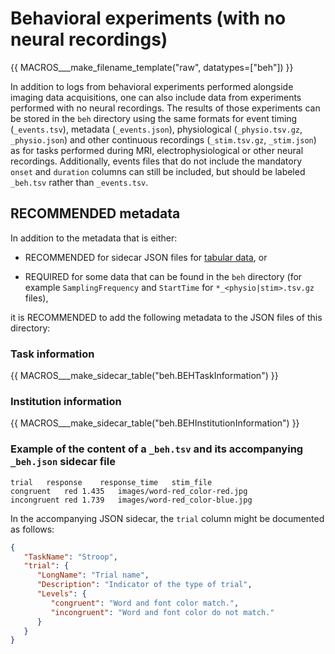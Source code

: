 # Behavioral experiments (with no neural recordings)

<!--
This block generates a filename templates.
The inputs for this macro can be found in the directory
  src/schema/rules/files/raw
and a guide for using macros can be found at
 https://github.com/bids-standard/bids-specification/blob/master/macros_doc.md
-->
{{ MACROS___make_filename_template("raw", datatypes=["beh"]) }}

In addition to logs from behavioral experiments performed alongside imaging data
acquisitions, one can also include data from experiments performed with no neural
recordings.
The results of those experiments can be stored in the `beh` directory using the same
formats for event timing (`_events.tsv`), metadata (`_events.json`),
physiological (`_physio.tsv.gz`, `_physio.json`)
and other continuous recordings (`_stim.tsv.gz`, `_stim.json`)
as for tasks performed during MRI, electrophysiological or other neural recordings.
Additionally, events files that do not include the mandatory `onset` and
`duration` columns can still be included, but should be labeled `_beh.tsv`
rather than `_events.tsv`.

## RECOMMENDED metadata

In addition to the metadata that is either:

-   RECOMMENDED for sidecar JSON files for [tabular data](../common-principles.md#tabular-data), or

-   REQUIRED for some data that can be found in the `beh` directory
    (for example `SamplingFrequency` and `StartTime` for `*_<physio|stim>.tsv.gz` files),

it is RECOMMENDED to add the following metadata to the JSON files of this directory:

### Task information

<!-- This block generates a metadata table.
These tables are defined in
  src/schema/rules/sidecars
The definitions of the fields specified in these tables may be found in
  src/schema/objects/metadata.yaml
A guide for using macros can be found at
 https://github.com/bids-standard/bids-specification/blob/master/macros_doc.md
-->

{{ MACROS___make_sidecar_table("beh.BEHTaskInformation") }}

### Institution information

<!-- This block generates a metadata table.
These tables are defined in
  src/schema/rules/sidecars
The definitions of the fields specified in these tables may be found in
  src/schema/objects/metadata.yaml
A guide for using macros can be found at
 https://github.com/bids-standard/bids-specification/blob/master/macros_doc.md
-->
{{ MACROS___make_sidecar_table("beh.BEHInstitutionInformation") }}

### Example of the content of a `_beh.tsv` and its accompanying `_beh.json` sidecar file

```Text
trial	response	response_time	stim_file
congruent	red	1.435	images/word-red_color-red.jpg
incongruent	red	1.739	images/word-red_color-blue.jpg
```

In the accompanying JSON sidecar, the `trial` column might be documented as follows:

```JSON
{
   "TaskName": "Stroop",
   "trial": {
      "LongName": "Trial name",
      "Description": "Indicator of the type of trial",
      "Levels": {
         "congruent": "Word and font color match.",
         "incongruent": "Word and font color do not match."
      }
   }
}
```
